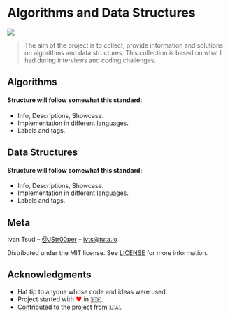 # Algorithms and Data Structures

![](https://img.shields.io/badge/license-MIT-yellow.svg)

> The aim of the project is to collect, provide information and solutions on algorithms and data structures. This collection is based on what I had during interviews and coding challenges.

## Algorithms

#### Structure will follow somewhat this standard:

- Info, Descriptions, Showcase.
- Implementation in different languages.
- Labels and tags.

## Data Structures

#### Structure will follow somewhat this standard:

- Info, Descriptions, Showcase.
- Implementation in different languages.
- Labels and tags.

## Meta

Ivan Tsud – [@JStr00per](https://twitter.com/JStr00per) – ivts@tuta.io

Distributed under the MIT license. See [LICENSE](LICENSE) for more information.

## Acknowledgments

- Hat tip to anyone whose code and ideas were used.
- Project started with <span style="color:red">&#9829;</span> in 🇪🇪.
- Contributed to the project from 🇺🇦.
